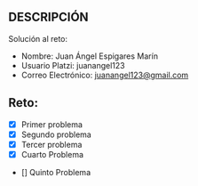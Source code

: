 ## DESCRIPCIÓN

Solución al reto:

- Nombre: Juan Ángel Espigares Marín
- Usuario Platzi: juanangel123
- Correo Electrónico: juanangel123@gmail.com

## Reto:

- [x] Primer problema
- [x] Segundo problema
- [x] Tercer problema
- [x] Cuarto Problema
- [] Quinto Problema
